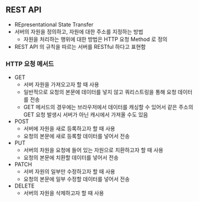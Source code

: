 ## REST API
- REpresentational State Transfer
- 서버의 자원을 정의하고, 자원에 대한 주소를 지정하는 방법
    - 자원을 처리하는 행위에 대한 방법은 HTTP 요청 Method 로 정의
- REST API 의 규칙을 따르는 서버를 RESTful 하다고 표현함

### HTTP 요청 메서드
- GET
  - 서버 자원을 가져오고자 할 때 사용
  - 일반적으로 요청의 본문에 데이터를 넣지 않고 쿼리스트링을 통해 요청 데이터를 전송
  - GET 메서드의 경우에는 브라우저에서 데이터를 캐싱할 수 있어서 같은 주소의 GET 요청 발생시 서버가 아닌 캐시에서 가져올 수도 있음
- POST
  - 서버에 자원을 새로 등록하고자 할 때 사용
  - 요청의 본문에 새로 등록할 데이터를 넣어서 전송
- PUT
  - 서버의 차원을 요청에 들어 있는 자원으로 치환하고자 할 때 사용
  - 요청의 본문에 치환할 데이터를 넣어서 전송
- PATCH
  - 서버 자원의 일부만 수정하고자 할 때 사용
  - 요청의 본문에 일부 수정할 데이터를 넣어서 전송
- DELETE
  - 서버의 자원을 삭제하고자 할 때 사용